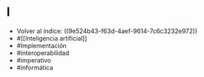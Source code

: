 # I

- Volver al índice: ((9e524b43-f63d-4aef-9614-7c6c3232e972))
- #[[Inteligencia artificial]]
- #Implementación
- #interoperabilidad
- #imperativo
- #informática
